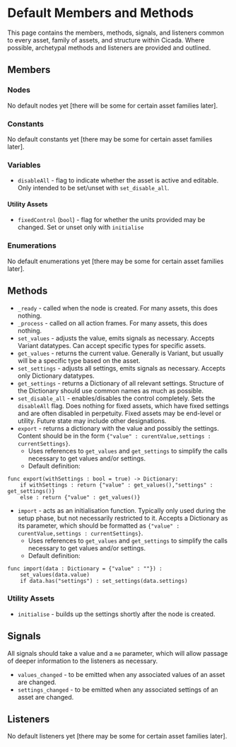 # Default Members and Methods
This page contains the members, methods, signals, and listeners common to every asset, 
family of assets, and structure within Cicada. Where possible, archetypal methods 
and listeners are provided and outlined.

## Members
### Nodes
No default nodes yet [there will be some for certain asset families later].

### Constants
No default constants yet [there may be some for certain asset families later].

### Variables
* `disableAll` - flag to indicate whether the asset is active and editable. Only 
intended to be set/unset with `set_disable_all`.

#### Utility Assets
* `fixedControl` (`bool`) - flag for whether the units provided may be changed. 
Set or unset only with `initialise`

### Enumerations
No default enumerations yet [there may be some for certain asset families later].

## Methods
* `_ready` - called when the node is created. For many assets, this does nothing.
* `_process` - called on all action frames. For many assets, this does nothing.
* `set_values` - adjusts the value, emits signals as necessary. Accepts Variant 
datatypes. Can accept specific types for specific assets.
* `get_values` - returns the current value. Generally is Variant, but usually will 
be a specific type based on the asset.
* `set_settings` - adjusts all settings, emits signals as necessary. Accepts only 
Dictionary datatypes.
* `get_settings` - returns a Dictionary of all relevant settings. Structure of the 
Dictionary should use common names as much as possible.
* `set_disable_all` - enables/disables the control completely. Sets the 
`disableAll` flag. Does nothing for fixed assets, which have fixed settings and 
are often disabled in perpetuity. Fixed assets may be end-level or utility. Future 
state may include other designations.
* `export` - returns a dictionary with the value and possibly the settings. Content 
should be in the form `{"value" : curentValue,settings : currentSettings}`.
	* Uses references to `get_values` and `get_settings` to simplify the calls necessary
	to get values and/or settings.
	* Default definition:
```
func export(withSettings : bool = true) -> Dictionary:
	if withSettings : return {"value" : get_values(),"settings" : get_settings()}
	else : return {"value" : get_values()}
```
* `import` - acts as an initialisation function. Typically only used during the 
setup phase, but not necessarily restricted to it. Accepts a Dictionary as its 
parameter, which should be formatted as `{"value" : curentValue,settings : currentSettings}`.
	* Uses references to `get_values` and `get_settings` to simplify the calls necessary
	to get values and/or settings.
	* Default definition:
```
func import(data : Dictionary = {"value" : ""}) :
	set_values(data.value)
	if data.has("settings") : set_settings(data.settings)
```

### Utility Assets
* `initialise` - builds up the settings shortly after the node is created.

## Signals
All signals should take a value and a `me` parameter, which will allow passage of 
deeper information to the listeners as necessary.
* `values_changed` - to be emitted when any associated values of an asset are changed.
* `settings_changed` - to be emitted when any associated settings of an asset are 
changed.

## Listeners
No default listeners yet [there may be some for certain asset families later].
